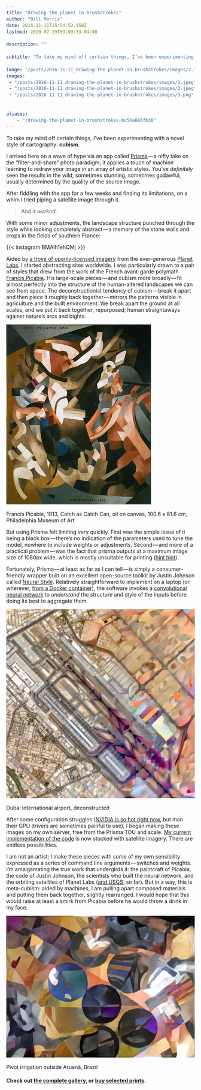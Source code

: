 ```yaml
---
title: "Drawing the planet in brushstrokes"
author: "Bill Morris"
date: 2016-11-11T15:54:52.958Z
lastmod: 2019-07-19T09:09:33-04:00

description: ""

subtitle: "To take my mind off certain things, I’ve been experimenting with a novel style of cartography: cubism."

image: "/posts/2016-11-11_drawing-the-planet-in-brushstrokes/images/2.jpeg" 
images:
 - "/posts/2016-11-11_drawing-the-planet-in-brushstrokes/images/1.jpeg" 
 - "/posts/2016-11-11_drawing-the-planet-in-brushstrokes/images/2.jpeg" 
 - "/posts/2016-11-11_drawing-the-planet-in-brushstrokes/images/3.png" 


aliases:
    - "/drawing-the-planet-in-brushstrokes-bc54a686fb30"
---
```


To take my mind off certain things, I’ve been experimenting with a novel style of cartography: **cubism**.

I arrived here on a wave of hype via an app called [Prisma](http://prisma-ai.com/) — a nifty take on the “filter-and-share” photo paradigm; it applies a touch of machine learning to redraw your image in an array of artistic styles. You’ve _definitely_ seen the results in the wild, sometimes stunning, sometimes godawful, usually determined by the quality of the source image.

After fiddling with the app for a few weeks and finding its limitations, on a whim I tried piping a satellite image through it.

> And _it worked_.

With some minor adjustments, the landscape structure punched through the style while looking completely abstract — a memory of the stone walls and crops in the fields of southern France:

{{< instagram BMAlh1ehQMj >}}


Aided by [a trove of openly-licensed imagery](https://www.planet.com/gallery/) from the ever-generous [Planet Labs](https://twitter.com/planetlabs), I started abstracting sites worldwide. I was particularly drawn to a pair of styles that drew from the work of the French avant-garde polymath [Francis Picabia](https://www.guggenheim.org/artwork/artist/francis-picabia). His large-scale pieces — and cubism more broadly — fit almost perfectly into the structure of the human-altered landscapes we can see from space. The deconstructionist tendency of cubism — break it apart and then piece it roughly back together — mirrors the patterns visible in agriculture and the built environment. We break apart the ground at all scales, and we put it back together, repurposed; human straightaways against nature’s arcs and bights.




![image](/shoals/posts/2016-11-11_drawing-the-planet-in-brushstrokes/images/1.jpeg)

Francis Picabia, 1913, Catch as Catch Can, oil on canvas, 100.6 x 81.6 cm, Philadelphia Museum of Art



But using Prisma felt limiting very quickly. First was the simple issue of it being a black box — there’s no indication of the parameters used to tune the model, nowhere to include weights or adjustments. Second — and more of a practical problem — was the fact that prisma outputs at a maximum image size of 1080px wide, which is mostly unsuitable for printing ([hint hint](http://geosprocket.bigcartel.com/)).

Fortunately, Prisma — at least as far as I can tell — is simply a consumer-friendly wrapper built on an excellent open-source toolkit by Justin Johnson called [Neural Style](https://github.com/jcjohnson/neural-style). Relatively straightforward to implement on a laptop (or wherever, [from a Docker container](https://medium.com/@lherrera/how-to-fake-it-as-an-artist-with-docker-aws-and-deep-learning-6d42f4acd890#.s8962978z)), the software invokes a [convolutional neural network](https://ujjwalkarn.me/2016/08/11/intuitive-explanation-convnets/) to _understand_ the structure and style of the inputs before doing its best to aggregate them.




![image](/shoals/posts/2016-11-11_drawing-the-planet-in-brushstrokes/images/2.jpeg)

Dubai international airport, deconstructed



After some configuration struggles ([NVIDIA is so hot right now](http://markets.businessinsider.com/stock/NVDA-Quote), but man their GPU drivers are sometimes painful to use), I began making these images on my own server, free from the Prisma TOU and scale. [My current implementation of the code](https://github.com/wboykinm/neural-style-docker) is now stocked with satellite imagery. There are endless possibilities.

I am not an artist; I make these pieces with some of my own sensibility expressed as a series of command line arguments — switches and weights. I’m amalgamating the true work that undergirds it: the paintcraft of Picabia, the code of Justin Johnson, the scientists who built the neural network, and the orbiting satellites of Planet Labs ([and USGS](https://www.instagram.com/p/BMZiUIHhMDK/?taken-by=wboykinm), so far). But in a way, this is meta-cubism: aided by machines, I am pulling apart composed materials and putting them back together, slightly rearranged. I would hope that this would raise at least a smirk from Picabia before he would throw a drink in my face.




![image](/shoals/posts/2016-11-11_drawing-the-planet-in-brushstrokes/images/3.png)

Pivot irrigation outside Aruanã, Brazil



#### Check out [the complete gallery](http://planet.geosprocket.com/), or [buy selected prints](http://geosprocket.bigcartel.com/).
